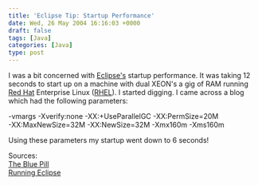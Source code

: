 ```yaml
---
title: 'Eclipse Tip: Startup Performance'
date: Wed, 26 May 2004 16:16:03 +0000
draft: false
tags: [Java]
categories: [Java]
type: post
---
```


I was a bit concerned with [Eclipse's](http://www.eclipse.org) startup performance. It was taking 12 seconds to start up on a machine with dual XEON's a gig of RAM running [Red Hat](http://www.redhat.com) Enterprise Linux ([RHEL](http://www.redhat.com/software/rhel/)). I started digging. I came across a blog which had the following parameters:

\-vmargs -Xverify:none -XX:+UseParallelGC -XX:PermSize=20M  
\-XX:MaxNewSize=32M -XX:NewSize=32M -Xmx160m -Xms160m  

Using these parameters my startup went down to 6 seconds!

Sources:  
[The Blue Pill](http://weblogs.flamefew.net/moatas/archives/000792.html)  
[Running Eclipse](http://download2.eclipse.org/downloads/documentation/2.0/html/plugins/org.eclipse.platform.doc.user/tasks/running_eclipse.htm)